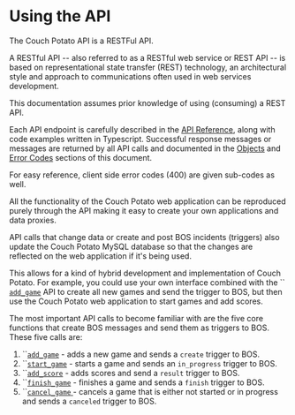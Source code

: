 # Using the API

The Couch Potato API is a RESTFul API.

A RESTful API -- also referred to as a RESTful web service or REST API -- is based on representational state transfer (REST) technology, an architectural style and approach to communications often used in web services development.

This documentation assumes prior knowledge of using (consuming) a REST API.

Each API endpoint is carefully described in the [API Reference](api-reference/), along with code examples written in Typescript. Successful response messages or messages are returned by all API calls and documented in the [Objects](api-reference/objects.md) and [Error Codes](api-reference/error-codes.md) sections of this document.

For easy reference, client side error codes (400) are given sub-codes as well.

All the functionality of the Couch Potato web application can be reproduced purely through the API making it easy to create your own applications and data proxies.

API calls that change data or create and post BOS incidents (triggers) also update the Couch Potato MySQL database so that the changes are reflected on the web application if it's being used.

This allows for a kind of hybrid development and implementation of Couch Potato. For example, you could use your own interface combined with the `` [`add_game`](broken-reference) API to create all new games and send the trigger to BOS, but then use the Couch Potato web application to start games and add scores.

The most important API calls to become familiar with are the five core functions that create BOS messages and send them as triggers to BOS. These five calls are:

1. ``[`add_game`](broken-reference) - adds a new game and sends a `create` trigger to BOS.
2. ``[`start_game`](broken-reference) - starts a game and sends an `in_progress` trigger to BOS.
3. ``[`add_score`](broken-reference) - adds scores and send a `result` trigger to BOS.
4. ``[`finish_game`](broken-reference) - finishes a game and sends a `finish` trigger to BOS.
5. ``[`cancel_game` ](broken-reference)- cancels a game that is either not started or in progress and sends a `canceled` trigger to BOS.
